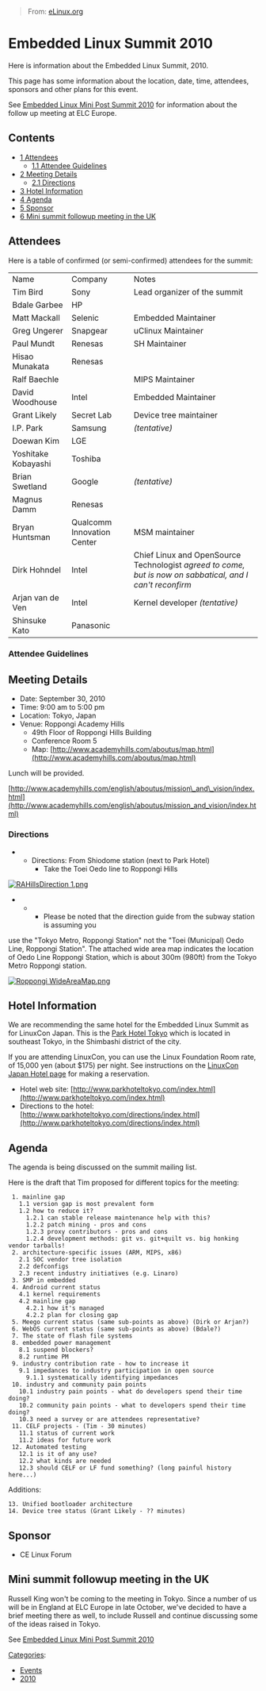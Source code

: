 > From: [eLinux.org](http://eLinux.org/Embedded_Linux_Summit_2010 "http://eLinux.org/Embedded_Linux_Summit_2010")


# Embedded Linux Summit 2010



Here is information about the Embedded Linux Summit, 2010.

This page has some information about the location, date, time,
attendees, sponsors and other plans for this event.

See [Embedded Linux Mini Post Summit
2010](http://eLinux.org/Embedded_Linux_Mini_Post_Summit_2010 "Embedded Linux Mini Post Summit 2010")
for information about the follow up meeting at ELC Europe.

## Contents

-   [1 Attendees](#attendees)
    -   [1.1 Attendee Guidelines](#attendee-guidelines)
-   [2 Meeting Details](#meeting-details)
    -   [2.1 Directions](#directions)
-   [3 Hotel Information](#hotel-information)
-   [4 Agenda](#agenda)
-   [5 Sponsor](#sponsor)
-   [6 Mini summit followup meeting in the
    UK](#mini-summit-followup-meeting-in-the-uk)

## Attendees

Here is a table of confirmed (or semi-confirmed) attendees for the
summit:

<table>
<tbody>
<tr class="odd">
<td align="left">Name</td>
<td align="left">Company</td>
<td align="left">Notes</td>
</tr>
<tr class="even">
<td align="left">Tim Bird</td>
<td align="left">Sony</td>
<td align="left">Lead organizer of the summit</td>
</tr>
<tr class="odd">
<td align="left">Bdale Garbee</td>
<td align="left">HP</td>
<td align="left"></td>
</tr>
<tr class="even">
<td align="left">Matt Mackall</td>
<td align="left">Selenic</td>
<td align="left">Embedded Maintainer</td>
</tr>
<tr class="odd">
<td align="left">Greg Ungerer</td>
<td align="left">Snapgear</td>
<td align="left">uClinux Maintainer</td>
</tr>
<tr class="even">
<td align="left">Paul Mundt</td>
<td align="left">Renesas</td>
<td align="left">SH Maintainer</td>
</tr>
<tr class="odd">
<td align="left">Hisao Munakata</td>
<td align="left">Renesas</td>
<td align="left"></td>
</tr>
<tr class="even">
<td align="left">Ralf Baechle</td>
<td align="left"></td>
<td align="left">MIPS Maintainer</td>
</tr>
<tr class="odd">
<td align="left">David Woodhouse</td>
<td align="left">Intel</td>
<td align="left">Embedded Maintainer</td>
</tr>
<tr class="even">
<td align="left">Grant Likely</td>
<td align="left">Secret Lab</td>
<td align="left">Device tree maintainer</td>
</tr>
<tr class="odd">
<td align="left">I.P. Park</td>
<td align="left">Samsung</td>
<td align="left"><em>(tentative)</em></td>
</tr>
<tr class="even">
<td align="left">Doewan Kim</td>
<td align="left">LGE</td>
<td align="left"></td>
</tr>
<tr class="odd">
<td align="left">Yoshitake Kobayashi</td>
<td align="left">Toshiba</td>
<td align="left"></td>
</tr>
<tr class="even">
<td align="left">Brian Swetland</td>
<td align="left">Google</td>
<td align="left"><em>(tentative)</em></td>
</tr>
<tr class="odd">
<td align="left">Magnus Damm</td>
<td align="left">Renesas</td>
<td align="left"></td>
</tr>
<tr class="even">
<td align="left">Bryan Huntsman</td>
<td align="left">Qualcomm Innovation Center</td>
<td align="left">MSM maintainer</td>
</tr>
<tr class="odd">
<td align="left">Dirk Hohndel</td>
<td align="left">Intel</td>
<td align="left">Chief Linux and OpenSource Technologist <em>agreed to come, but is now on sabbatical, and I can't reconfirm</em></td>
</tr>
<tr class="even">
<td align="left">Arjan van de Ven</td>
<td align="left">Intel</td>
<td align="left">Kernel developer <em>(tentative)</em></td>
</tr>
<tr class="odd">
<td align="left">Shinsuke Kato</td>
<td align="left">Panasonic</td>
<td align="left"></td>
</tr>
</tbody>
</table>



### Attendee Guidelines

## Meeting Details

-   Date: September 30, 2010
-   Time: 9:00 am to 5:00 pm
-   Location: Tokyo, Japan
-   Venue: Roppongi Academy Hills
    -   49th Floor of Roppongi Hills Building
    -   Conference Room 5
    -   Map:
        [http://www.academyhills.com/aboutus/map.html](http://www.academyhills.com/aboutus/map.html)

Lunch will be provided.

[http://www.academyhills.com/english/aboutus/mission\_and\_vision/index.html](http://www.academyhills.com/english/aboutus/mission_and_vision/index.html)

### Directions

-   -   Directions: From Shiodome station (next to Park Hotel)
        -   Take the Toei Oedo line to Roppongi Hills

[![RAHillsDirection
1.png](http://eLinux.org/images/6/63/RAHillsDirection_1.png)](http://eLinux.org/File:RAHillsDirection_1.png)

-   -   -   Please be noted that the direction guide from the subway
            station is assuming you

use the "Tokyo Metro, Roppongi Station" not the "Toei (Municipal) Oedo
Line, Roppongi Station". The attached wide area map indicates the
location of Oedo Line Roppongi Station, which is about 300m (980ft) from
the Tokyo Metro Roppongi station.

[![Roppongi
WideAreaMap.png](http://eLinux.org/images/a/a7/Roppongi_WideAreaMap.png)](http://eLinux.org/File:Roppongi_WideAreaMap.png)

## Hotel Information

We are recommending the same hotel for the Embedded Linux Summit as for
LinuxCon Japan. This is the [Park Hotel
Tokyo](http://www.parkhoteltokyo.com/index.html) which is located in
southeast Tokyo, in the Shimbashi district of the city.

If you are attending LinuxCon, you can use the Linux Foundation Room
rate, of 15,000 yen (about \$175) per night. See instructions on the
[LinuxCon Japan Hotel
page](http://events.linuxfoundation.org/events/linuxcon-japan/hotel) for
making a reservation.

-   Hotel web site:
    [http://www.parkhoteltokyo.com/index.html](http://www.parkhoteltokyo.com/index.html)
-   Directions to the hotel:
    [http://www.parkhoteltokyo.com/directions/index.html](http://www.parkhoteltokyo.com/directions/index.html)

## Agenda

The agenda is being discussed on the summit mailing list.

Here is the draft that Tim proposed for different topics for the
meeting:

     1. mainline gap
       1.1 version gap is most prevalent form
       1.2 how to reduce it?
         1.2.1 can stable release maintenance help with this?
         1.2.2 patch mining - pros and cons
         1.2.3 proxy contributors - pros and cons
         1.2.4 development methods: git vs. git+quilt vs. big honking vendor tarballs!
     2. architecture-specific issues (ARM, MIPS, x86)
       2.1 SOC vendor tree isolation
       2.2 defconfigs
       2.3 recent industry initiatives (e.g. Linaro)
     3. SMP in embedded
     4. Android current status
       4.1 kernel requirements
       4.2 mainline gap
         4.2.1 how it's managed
         4.2.2 plan for closing gap
     5. Meego current status (same sub-points as above) (Dirk or Arjan?)
     6. WebOS current status (same sub-points as above) (Bdale?)
     7. The state of flash file systems
     8. embedded power management
       8.1 suspend blockers?
       8.2 runtime PM
     9. industry contribution rate - how to increase it
       9.1 impedances to industry participation in open source
         9.1.1 systematically identifying impedances
     10. industry and community pain points
       10.1 industry pain points - what do developers spend their time doing?
       10.2 community pain points - what to developers spend their time doing?
       10.3 need a survey or are attendees representative?
     11. CELF projects - (Tim - 30 minutes)
       11.1 status of current work
       11.2 ideas for future work
     12. Automated testing
       12.1 is it of any use?
       12.2 what kinds are needed
       12.3 should CELF or LF fund something? (long painful history here...)

Additions:

    13. Unified bootloader architecture
    14. Device tree status (Grant Likely - ?? minutes)

## Sponsor

-   CE Linux Forum

## Mini summit followup meeting in the UK

Russell King won't be coming to the meeting in Tokyo. Since a number of
us will be in England at ELC Europe in late October, we've decided to
have a brief meeting there as well, to include Russell and continue
discussing some of the ideas raised in Tokyo.

See [Embedded Linux Mini Post Summit
2010](http://eLinux.org/Embedded_Linux_Mini_Post_Summit_2010 "Embedded Linux Mini Post Summit 2010")


[Categories](http://eLinux.org/Special:Categories "Special:Categories"):

-   [Events](http://eLinux.org/Category:Events "Category:Events")
-   [2010](http://eLinux.org/Category:2010 "Category:2010")

